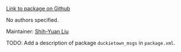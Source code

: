<div id='duckietown_msgs-autogenerated' markdown='1'>


<!-- do not edit this file, autogenerated -->

[Link to package on Github](github:org=duckietown,repo=Software,path=00-infrastructure/duckietown_msgs,branch=andrea-config)

No authors specified.

Maintainer: [Shih-Yuan Liu](mailto:syliu@mit.edu)

TODO: Add a description of package `duckietown_msgs` in `package.xml`.



</div>


